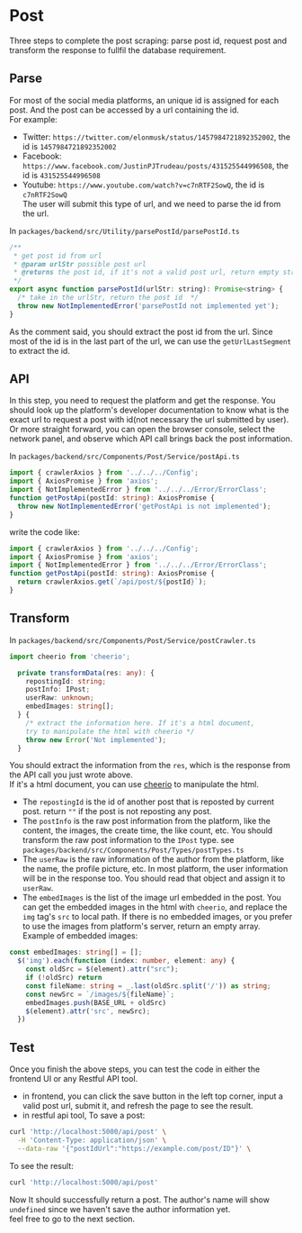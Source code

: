 # Post

Three steps to complete the post scraping: parse post id, request post and transform the response to fullfil the database requirement.

## Parse

For most of the social media platforms, an unique id is assigned for each post. And the post can be accessed by a url containing the id.  
For example:

- Twitter: `https://twitter.com/elonmusk/status/1457984721892352002`, the id is `1457984721892352002`
- Facebook: `https://www.facebook.com/JustinPJTrudeau/posts/431525544996508`, the id is `431525544996508`
- Youtube: `https://www.youtube.com/watch?v=c7nRTF2SowQ`, the id is `c7nRTF2SowQ`  
  The user will submit this type of url, and we need to parse the id from the url.

In `packages/backend/src/Utility/parsePostId/parsePostId.ts`

```javascript
/**
 * get post id from url
 * @param urlStr possible post url
 * @returns the post id, if it's not a valid post url, return empty string ""
 */
export async function parsePostId(urlStr: string): Promise<string> {
  /* take in the urlStr, return the post id  */
  throw new NotImplementedError('parsePostId not implemented yet');
}
```

As the comment said, you should extract the post id from the url. Since most of the id is in the last part of the url, we can use the `getUrlLastSegment` to extract the id.

## API

In this step, you need to request the platform and get the response. You should look up the platform's developer documentation to know what is the exact url to request a post with id(not necessary the url submitted by user).  
Or more straight forward, you can open the browser console, select the network panel, and observe which API call brings back the post information.

In `packages/backend/src/Components/Post/Service/postApi.ts`

```typescript
import { crawlerAxios } from '../../../Config';
import { AxiosPromise } from 'axios';
import { NotImplementedError } from '../../../Error/ErrorClass';
function getPostApi(postId: string): AxiosPromise {
  throw new NotImplementedError('getPostApi is not implemented');
}
```

write the code like:

```typescript
import { crawlerAxios } from '../../../Config';
import { AxiosPromise } from 'axios';
import { NotImplementedError } from '../../../Error/ErrorClass';
function getPostApi(postId: string): AxiosPromise {
  return crawlerAxios.get(`/api/post/${postId}`);
}
```

## Transform
In `packages/backend/src/Components/Post/Service/postCrawler.ts`

```typescript
import cheerio from 'cheerio';

  private transformData(res: any): {
    repostingId: string;
    postInfo: IPost;
    userRaw: unknown;
    embedImages: string[];
  } {
    /* extract the information here. If it's a html document,
    try to manipulate the html with cheerio */
    throw new Error('Not implemented');
  }
```
You should extract the information from the `res`, which is the response from the API call you just wrote above.  
If it's a html document, you can use [cheerio](https://cheerio.js.org/) to manipulate the html.  
- The `repostingId` is the id of another post that is reposted by current post. return `""` if the post is not reposting any post.  
- The `postInfo` is the raw post information from the platform, like the content, the images, the create time, the like count, etc. You should transform the raw post information to the `IPost` type. see `packages/backend/src/Components/Post/Types/postTypes.ts` 
- The `userRaw` is the raw information of the author from the platform, like the name, the profile picture, etc. In most platform, the user information will be in the response too. You should read that object and assign it to `userRaw`.
- The `embedImages` is the list of the image url embedded in the post. You can get the embedded images in the html with `cheerio`, and replace the `img` tag's `src` to local path. If there is no embedded images, or you prefer to use the images from platform's server, return an empty array.  
Example of embedded images:
```typescript
const embedImages: string[] = [];
  $('img').each(function (index: number, element: any) {
    const oldSrc = $(element).attr("src");
    if (!oldSrc) return
    const fileName: string = _.last(oldSrc.split('/')) as string;
    const newSrc = `/images/${fileName}`;
    embedImages.push(BASE_URL + oldSrc)
    $(element).attr('src', newSrc);
  })
```


## Test
Once you finish the above steps, you can test the code in either the frontend UI or any Restful API tool.
- in frontend, you can click the save button in the left top corner, input a valid post url, submit it, and refresh the page to see the result.
- in restful api tool,
To save a post:
```bash
curl 'http://localhost:5000/api/post' \
  -H 'Content-Type: application/json' \
  --data-raw '{"postIdUrl":"https://example.com/post/ID"}' \
```
To see the result:
```bash
curl 'http://localhost:5000/api/post' 
```
Now It should successfully return a post. The author's name will show `undefined` since we haven't save the author information yet.  
feel free to go to the next section.